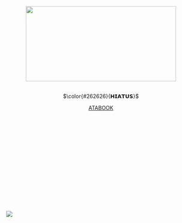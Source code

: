 <br /> <br /> <br /> <br /> <br /> <br /> <br /> <br /> <br /> <br /> <br /> <br />
<div align="center">
 <img src="https://github.com/user-attachments/assets/32520174-c31f-4c1f-b3b3-98549e65ba79" height=200 width=400> <br /> <br />
 
 $\color{#262626}{𝗛𝗜𝗔𝗧𝗨𝗦}$

  [ATABOOK](https://easyliving.atabook.org/) <br /> <br /> <br />
 

</div>
<br /> <br /> <br /> <br /> <br /> <br /> <br /> <br /> <br /> <br /> <br /> <br />

[![](https://visitcount.itsvg.in/api?id=easyIiving&label=%E2%80%8E%20&color=12&icon=4&pretty=false)](https://visitcount.itsvg.in)
